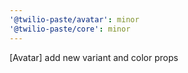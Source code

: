 ```yaml
---
'@twilio-paste/avatar': minor
'@twilio-paste/core': minor
---
```


[Avatar] add new variant and color props
